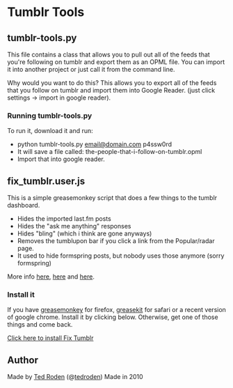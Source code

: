 # Tumblr Tools


## tumblr-tools.py

This file contains a class that allows you to pull out all of the feeds that you're following on tumblr and export them as an OPML file. You can import it into another project or just call it from the command line.

Why would you want to do this? This allows you to export all of the feeds that you follow on tumblr and import them into Google Reader. (just click settings -> import in google reader).

### Running tumblr-tools.py
To run it, download it and run:

 - python tumblr-tools.py email@domain.com p4ssw0rd
 - It will save a file called: the-people-that-i-follow-on-tumblr.opml
 - Import that into google reader.
 
## fix_tumblr.user.js

This is a simple greasemonkey script that does a few things to the tumblr dashboard.

 - Hides the imported last.fm posts
 - Hides the "ask me anything" responses
 - Hides "bling" (which i think are gone anyways)
 - Removes the tumblupon bar if you click a link from the Popular/radar page.
 - It used to hide formspring posts, but nobody uses those anymore (sorry formspring)

More info [here](http://tedroden.tumblr.com/post/385529636/i-wasnt-going-to-post-this-here-because-i-feel), [here](http://tedroden.tumblr.com/post/82887815/just-a-quick-note-i-fixed-tumblr-you-can-now) and [here](http://tedroden.tumblr.com/post/298540614/because-i-hate-fun-i-updated-my-i-fixed-tumblr).

### Install it

If you have [greasemonkey](https://addons.mozilla.org/en-US/firefox/addon/748) for firefox, [greasekit](http://8-p.info/greasekit/) for safari or a recent version of google chrome. Install it by clicking below. Otherwise, get one of those things and come back.

[Click here to install Fix Tumblr](http://github.com/tedroden/Tumblr-Tools/raw/master/fix_tumblr.user.js)

## Author

Made by [Ted Roden](http://tedroden.com) (@[tedroden](http://twitter.com/tedroden/))
Made in 2010

